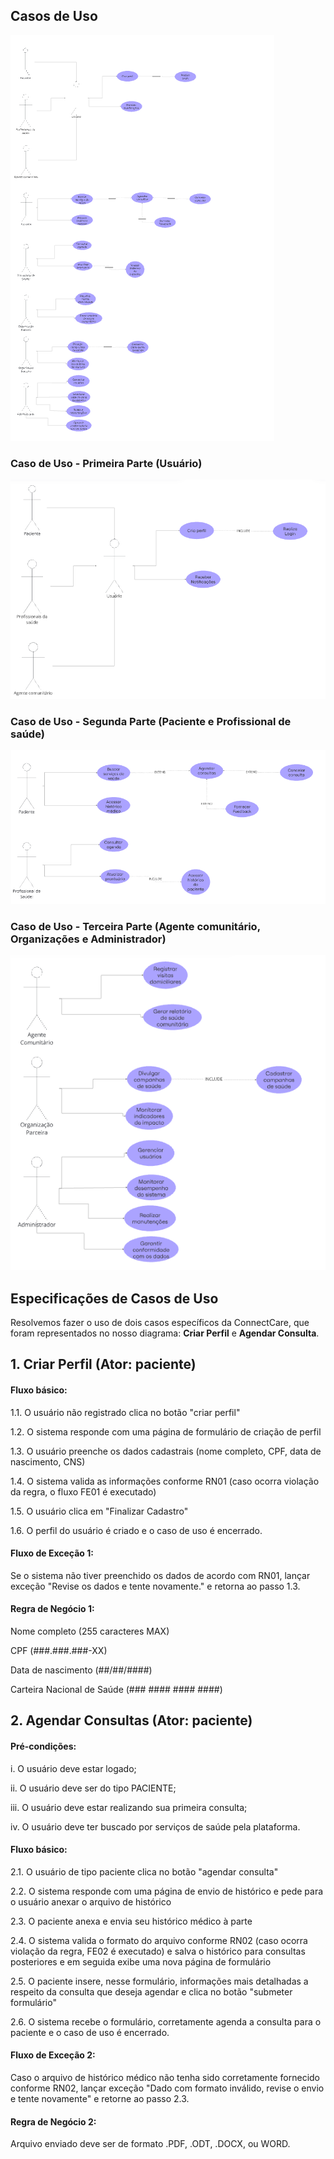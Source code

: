 ## Casos de Uso

![](../assets/CasoU0.png)

### Caso de Uso - Primeira Parte (Usuário)

![](../assets/CasoU01.png)

### Caso de Uso - Segunda Parte (Paciente e Profissional de saúde)

![](../assets/CasoU02.png)

### Caso de Uso - Terceira Parte (Agente comunitário, Organizações e Administrador)

![](../assets/CasoU03.png)

## Especificações de Casos de Uso

Resolvemos fazer o uso de dois casos específicos da ConnectCare, que foram representados no nosso diagrama: __Criar Perfil__ e __Agendar Consulta__.

## 1. Criar Perfil (Ator: paciente)

#### Fluxo básico:

1.1. O usuário não registrado clica no botão "criar perfil"

1.2. O sistema responde com uma página de formulário de criação de perfil

1.3. O usuário preenche os dados cadastrais (nome completo, CPF, data de nascimento, CNS)

1.4. O sistema valida as informações conforme RN01 (caso ocorra violação da regra, o fluxo FE01 é executado)

1.5. O usuário clica em "Finalizar Cadastro"

1.6. O perfil do usuário é criado e o caso de uso é encerrado.

#### Fluxo de Exceção 1:

Se o sistema não tiver preenchido os dados de acordo com RN01, lançar exceção "Revise os dados e tente novamente." e retorna ao passo 1.3.

#### Regra de Negócio 1:

Nome completo (255 caracteres MAX)

CPF (###.###.###-XX)

Data de nascimento (##/##/####)

Carteira Nacional de Saúde (### #### #### ####)

## 2. Agendar Consultas (Ator: paciente)

#### Pré-condições:
i. O usuário deve estar logado;

ii. O usuário deve ser do tipo PACIENTE;

iii. O usuário deve estar realizando sua primeira consulta;

iv. O usuário deve ter buscado por serviços de saúde pela plataforma.

#### Fluxo básico:

2.1. O usuário de tipo paciente clica no botão "agendar consulta"

2.2. O sistema responde com uma página de envio de histórico e pede para o usuário anexar o arquivo de histórico

2.3. O paciente anexa e envia seu histórico médico à parte

2.4. O sistema valida o formato do arquivo conforme RN02 (caso ocorra violação da regra, FE02 é executado) e salva o histórico para consultas posteriores e em seguida exibe uma nova página de formulário

2.5. O paciente insere, nesse formulário, informações mais detalhadas a respeito da consulta que deseja agendar e clica no botão "submeter formulário"

2.6. O sistema recebe o formulário, corretamente agenda a consulta para o paciente e o caso de uso é encerrado.

#### Fluxo de Exceção 2:

Caso o arquivo de histórico médico não tenha sido corretamente fornecido conforme RN02, lançar exceção "Dado com formato inválido, revise o envio e tente novamente" e retorne ao passo 2.3.


#### Regra de Negócio 2:

Arquivo enviado deve ser de formato .PDF, .ODT, .DOCX, ou WORD.